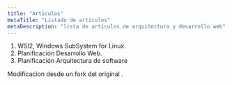 ```yaml
---
title: "Articulos"
metaTitle: "Listado de artículos"
metaDescription: "lista de artículos de arquitectura y desarrollo web"
---
```


1. WSl2, Windows SubSystem for Linux.
2. Planificación Desarrollo Web.
3. Planificación Arquitectura de software

Modificacion desde un fork del original
.
